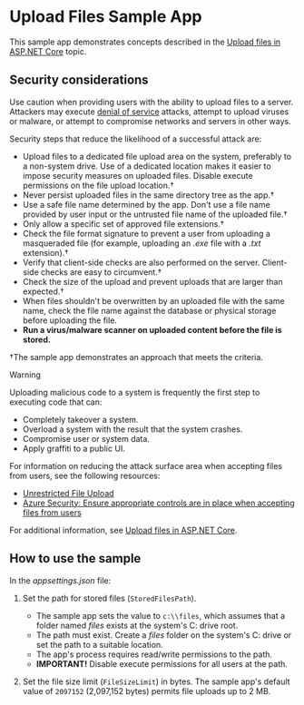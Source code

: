 # Upload Files Sample App

This sample app demonstrates concepts described in the [Upload files in ASP.NET Core](https://docs.microsoft.com/aspnet/core/mvc/models/file-uploads) topic.

## Security considerations

Use caution when providing users with the ability to upload files to a server. Attackers may execute [denial of service](/windows-hardware/drivers/ifs/denial-of-service) attacks, attempt to upload viruses or malware, or attempt to compromise networks and servers in other ways.

Security steps that reduce the likelihood of a successful attack are:

* Upload files to a dedicated file upload area on the system, preferably to a non-system drive. Use of a dedicated location makes it easier to impose security measures on uploaded files. Disable execute permissions on the file upload location.&dagger;
* Never persist uploaded files in the same directory tree as the app.&dagger;
* Use a safe file name determined by the app. Don't use a file name provided by user input or the untrusted file name of the uploaded file.&dagger;
* Only allow a specific set of approved file extensions.&dagger;
* Check the file format signature to prevent a user from uploading a masqueraded file (for example, uploading an *.exe* file with a *.txt* extension).&dagger;
* Verify that client-side checks are also performed on the server. Client-side checks are easy to circumvent.&dagger;
* Check the size of the upload and prevent uploads that are larger than expected.&dagger;
* When files shouldn't be overwritten by an uploaded file with the same name, check the file name against the database or physical storage before uploading the file.
* **Run a virus/malware scanner on uploaded content before the file is stored.**

&dagger;The sample app demonstrates an approach that meets the criteria.

> [!WARNING]
> Uploading malicious code to a system is frequently the first step to executing code that can:
>
> * Completely takeover a system.
> * Overload a system with the result that the system crashes.
> * Compromise user or system data.
> * Apply graffiti to a public UI.
>
> For information on reducing the attack surface area when accepting files from users, see the following resources:
>
> * [Unrestricted File Upload](https://www.owasp.org/index.php/Unrestricted_File_Upload)
> * [Azure Security: Ensure appropriate controls are in place when accepting files from users](/azure/security/azure-security-threat-modeling-tool-input-validation#controls-users)

For additional information, see [Upload files in ASP.NET Core](https://docs.microsoft.com/aspnet/core/mvc/models/file-uploads).

## How to use the sample

In the *appsettings.json* file:

1. Set the path for stored files (`StoredFilesPath`).

   * The sample app sets the value to `c:\\files`, which assumes that a folder named *files* exists at the system's C: drive root.
   * The path must exist. Create a *files* folder on the system's C: drive or set the path to a suitable location.
   * The app's process requires read/write permissions to the path.
   * **IMPORTANT!** Disable execute permissions for all users at the path.

1. Set the file size limit (`FileSizeLimit`) in bytes. The sample app's default value of `2097152` (2,097,152 bytes) permits file uploads up to 2 MB.
